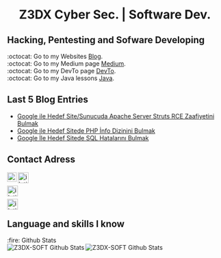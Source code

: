 <h1 align="center">Z3DX Cyber Sec. | Software Dev.</h1>

## Hacking, Pentesting and Sofware Developing
:octocat: Go to my Websites [Blog].</br>
:octocat: Go to my Medium page [Medium].</br>
:octocat: Go to my DevTo page [DevTo].</br>
:octocat: Go to my Java lessons [Java].</br>

## Last 5 Blog Entries

- [Google ile Hedef Site/Sunucuda Apache Server Struts RCE Zaafiyetini Bulmak]
- [Google ile Hedef Sitede PHP İnfo Dizinini Bulmak]
- [Google İle Hedef Sitede SQL Hatalarını Bulmak]

## Contact Adress

[<img align="left" alt="iletisim | Twitter" width="22px" src="https://cdn.jsdelivr.net/npm/simple-icons@v3/icons/twitter.svg" />][Twitter]
[<img align="left" alt="iletisim | Telegram" width="25px" src="https://www.flaticon.com/svg/static/icons/svg/2111/2111708.svg" />][Telegram]<br />

[<img align="left" alt="iletisim | DevTo" width="25px" src="https://d2fltix0v2e0sb.cloudfront.net/dev-black.png" />][DevTo]<br />

[<img align="left" alt="iletisim | Medium" width="25px" src="https://cdn4.iconfinder.com/data/icons/social-media-2210/24/Medium-512.png" />][Medium]<br />


## Language and skills I know
  <summary>:fire: Github Stats</summary>

  <img align="left" alt="Z3DX-SOFT Github Stats" src="https://github-readme-stats.codestackr.vercel.app/api?username=Z3DX2&show_icons=true&hide_border=false" />
  <img align="left" alt="Z3DX-SOFT Github Stats" src="https://github-readme-stats.vercel.app/api/top-langs/?username=Z3DX2&layout=demo" />
  
[Twitter]: https://twitter.com/Z3DX2
[Telegram]: https://t.me/z3dxsec
[Java]: https://github.com/Z3DX2/Java
[Java1]: https://github.com/Z3DX2/Java
[Medium]: https://z3dxsec.medium.com/
[Blog]: https://github.com/Z3DX2/
[DevTo]: https://dev.to/z3dxsoft
[Pentest0]: https://dev.to/z3dxsoft
[Pentest1]: https://dev.to/z3dxsoft
[CyberSecurity0]: https://github.com/Z3DX2/
[CyberSecurity1]: https://github.com/Z3DX2/
[CyberSecurity2]: https://github.com/Z3DX2/

[Google ile Hedef Site/Sunucuda Apache Server Struts RCE Zaafiyetini Bulmak]: https://z3dxsec.medium.com/google-ile-hedef-site-sunucuda-apache-server-struts-rce-zaafiyetini-bulmak-286def1dce39
[Google ile Hedef Sitede PHP İnfo Dizinini Bulmak]: https://z3dxsec.medium.com/google-ile-hedef-sitede-php-i%CC%87nfo-dizinini-bulmak-fbfd1c961e87
[Google İle Hedef Sitede SQL Hatalarını Bulmak]: https://z3dxsec.medium.com/google-i%CC%87le-hedef-sitede-sql-hatalar%C4%B1n%C4%B1-bulmak-9d0063081158

